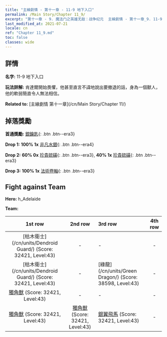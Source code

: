 ```yaml
---
title: "主線劇情 - 第十一章 - 11-9 地下入口"
permalink: /Main Story/Chapter 11_9/
excerpt: "第十一章 - 9. 魔法门之英雄无敌：战争纪元  主線劇情 - 第十一章_9. 11-9 地下入口"
last_modified_at: 2021-07-21
locale: cn
ref: "Chapter 11_9.md"
toc: false
classes: wide
---
```


## 詳情

 **名字:** 11-9 地下入口

 **玩法詳解:** 肯達爾開始畏懼，他甚至直言不諱地說出要撤退的話，身為一個獸人，他的軟弱簡直令人無法相信。

 **Related to:** [主線劇情 第十一章](/cn/Main Story/Chapter 11/)

## 掉落獎勵

 **首通獎勵:** [銀鑰匙](/cn/Items/con_693/){: .btn .btn--era3}

 **Drop 1:** **100% 1x** [非凡水銀](/cn/Items/mat_35/){: .btn .btn--era4}

 **Drop 2:** **60% 0x** [珍貴硫磺](/cn/Items/mat_29/){: .btn .btn--era3}, **40% 1x** [珍貴硫磺](/cn/Items/mat_29/){: .btn .btn--era3}

 **Drop 3:** **100% 1x** [法術卷軸](/cn/Items/con_694/){: .btn .btn--era3}


## Fight against Team
 **Hero:** h_Adelaide

 **Team:**


  | 1st row | 2nd row | 3rd row | 4th row |
  |:----:|:----:|:----|:----:|
  | [枯木衛士](/cn/units/Dendroid Guard/) (Score: 32421, Level:43)  | - | - | - |
  | [枯木衛士](/cn/units/Dendroid Guard/) (Score: 32421, Level:43)  | - | [綠龍](/cn/units/Green Dragon/) (Score: 38598, Level:43)  | - |
  | [獨角獸](/cn/units/Unicorn/) (Score: 32421, Level:43)  | - | - | - |
  | [獨角獸](/cn/units/Unicorn/) (Score: 32421, Level:43)  | [獨角獸](/cn/units/Unicorn/) (Score: 32421, Level:43)  | [銀翼飛馬](/cn/units/Pegasus/) (Score: 32421, Level:43)  | - |


